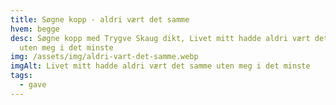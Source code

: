 ```yaml
---
title: Søgne kopp - aldri vært det samme
hvem: begge
desc: Søgne kopp med Trygve Skaug dikt, Livet mitt hadde aldri vært det samme
  uten meg i det minste
img: /assets/img/aldri-vart-det-samme.webp
imgAlt: Livet mitt hadde aldri vært det samme uten meg i det minste
tags:
  - gave
---
```


